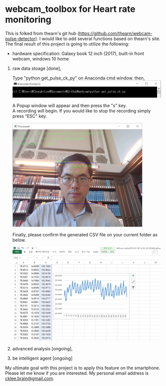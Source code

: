 # webcam_toolbox for Heart rate monitoring

This is folked from thearn's git hub (https://github.com/thearn/webcam-pulse-detector). 
I would like to add several functions based on thearn's site. 
The final result of this project is going to utilize the following:

* hardware specification: Galaxy book 12 inch (2017), built-in front webcam, windows 10 home 

1. raw data stoage [done], 

   Type "python get_pulse_ck_py" on Anaconda cmd window. then,
   
   <img src="https://github.com/chungbrain/webcam_toolbox/blob/master/2018-02-08_13-33-35.png" width="540"> 
   
   A Popup window will appear and then press the "s" key.  
   A recording will begin. If you would like to stop the recording simply press “ESC" key.
   
   <img src="https://github.com/chungbrain/webcam_toolbox/blob/master/2018-02-08_16-48-13.png" width="420">
   
   Finally, please confirm the generated CSV file on your current folder as below.
   
   <img src="https://github.com/chungbrain/webcam_toolbox/blob/master/2018-02-08_14-02-28.png" width="540">
   
2. advanced analysis [ongoing],
   
3. be intelligent agent [ongoing]


My ultimate goal with this project is to apply this feature on the smartphone. Please let me know if you are interested. My personal email address is cklee.brain@gmail.com.


